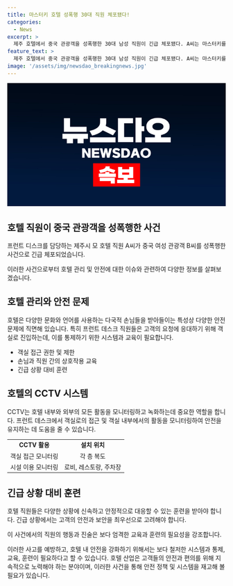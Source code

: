 ```yaml
---
title: 마스터키 호텔 성폭행 30대 직원 체포됐다!
categories:
  - News
excerpt: >
  제주 호텔에서 중국 관광객을 성폭행한 30대 남성 직원이 긴급 체포됐다. A씨는 마스터키를 이용해 B씨의 방에 침입하고 성추행한 후 범행이 드러나 체포됐다. B씨는 술에 취해 호텔에 묵던 중에 범행을 당했으며, 동료들이 떠난 뒤 A씨가 공격했다고 알려졌다. A씨는 B씨의 반발이 없었다며 성폭행을 정당화하려 했으나 경찰은 구속 영장을 신청할 예정이다. (가칭 150자)
feature_text: >
  제주 호텔에서 중국 관광객을 성폭행한 30대 남성 직원이 긴급 체포됐다. A씨는 마스터키를 이용해 B씨의 방에 침입하고 성추행한 후 범행이 드러나 체포됐다. B씨는 술에 취해 호텔에 묵던 중에 범행을 당했으며, 동료들이 떠난 뒤 A씨가 공격했다고 알려졌다. A씨는 B씨의 반발이 없었다며 성폭행을 정당화하려 했으나 경찰은 구속 영장을 신청할 예정이다. (가칭 150자)
image: '/assets/img/newsdao_breakingnews.jpg'
---
```


<p><img src="/assets/img/newsdao_breakingnews.jpg" alt="pcversion 속보" /></p>

<h2 data-ke-size="size26">호텔 직원이 중국 관광객을 성폭행한 사건</h2>

<p>프런트 디스크를 담당하는 제주시 모 호텔 직원 A씨가 중국 여성 관광객 B씨를 성폭행한 사건으로 긴급 체포되었습니다.</p>

<p data-ke-size="size16">이러한 사건으로부터 호텔 관리 및 안전에 대한 이슈와 관련하여 다양한 정보를 살펴보겠습니다.</p>

<h2 data-ke-size="size24">호텔 관리와 안전 문제</h2>

<p>호텔은 다양한 문화와 언어를 사용하는 다국적 손님들을 받아들이는 특성상 다양한 안전 문제에 직면해 있습니다. 특히 프런트 데스크 직원들은 고객의 요청에 응대하기 위해 객실로 진입하는데, 이를 통제하기 위한 시스템과 교육이 필요합니다. </p>

<ul>
    <li>객실 접근 권한 및 제한</li>
    <li>손님과 직원 간의 상호작용 교육</li>
    <li>긴급 상황 대비 훈련</li>
</ul>

<h2 data-ke-size="size24">호텔의 CCTV 시스템</h2>

<p>CCTV는 호텔 내부와 외부의 모든 활동을 모니터링하고 녹화하는데 중요한 역할을 합니다. 프런트 데스크에서 객실로의 접근 및 객실 내부에서의 활동을 모니터링하여 안전을 유지하는 데 도움을 줄 수 있습니다. </p>

<table>
    <tr>
        <td style="text-align: center; height: 17px;"><b>CCTV 활용</b></td>
        <td style="text-align: center; height: 17px;"><b>설치 위치</b></td>
    </tr>
    <tr>
        <td style="text-align: center; height: 17px;">객실 접근 모니터링</td>
        <td style="text-align: center; height: 17px;">각 층 복도</td>
    </tr>
    <tr>
        <td style="text-align: center; height: 17px;">시설 이용 모니터링</td>
        <td style="text-align: center; height: 17px;">로비, 레스토랑, 주차장</td>
    </tr>
</table>

<h2 data-ke-size="size24">긴급 상황 대비 훈련</h2>

<p>호텔 직원들은 다양한 상황에 신속하고 안정적으로 대응할 수 있는 훈련을 받아야 합니다. 긴급 상황에서는 고객의 안전과 보안을 최우선으로 고려해야 합니다. </p>

<p data-ke-size="size16">이 사건에서의 직원의 행동과 진술은 보다 엄격한 교육과 훈련의 필요성을 강조합니다.</p>

<p>이러한 사고를 예방하고, 호텔 내 안전을 강화하기 위해서는 보다 철저한 시스템과 통제, 교육, 훈련이 필요하다고 할 수 있습니다. 호텔 산업은 고객들의 안전과 편의를 위해 지속적으로 노력해야 하는 분야이며, 이러한 사건을 통해 안전 정책 및 시스템을 재고해 볼 필요가 있습니다.</p>

